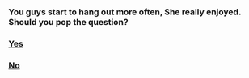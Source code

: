 ### You guys start to hang out more often, She really enjoyed. Should you pop the question?

### [Yes](No1.md)

### [No](Yes2.md)

